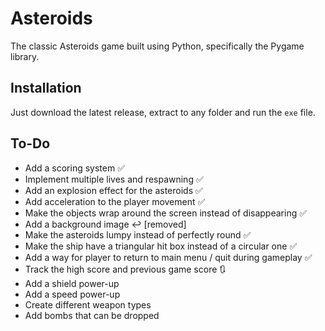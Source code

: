 # Asteroids

The classic Asteroids game built using Python, specifically the Pygame library.

## Installation

Just download the latest release, extract to any folder and run the `exe` file.

## To-Do

- Add a scoring system :white_check_mark:
- Implement multiple lives and respawning :white_check_mark:
- Add an explosion effect for the asteroids :white_check_mark:
- Add acceleration to the player movement :white_check_mark:
- Make the objects wrap around the screen instead of disappearing :white_check_mark:
- Add a background image :leftwards_arrow_with_hook: [removed]
- Make the asteroids lumpy instead of perfectly round :white_check_mark:
- Make the ship have a triangular hit box instead of a circular one :white_check_mark:
- Add a way for player to return to main menu / quit during gameplay :white_check_mark:
- Track the high score and previous game score :arrows_clockwise:
- Add a shield power-up
- Add a speed power-up
- Create different weapon types 
- Add bombs that can be dropped
